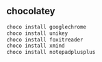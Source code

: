 ## chocolatey
```ps1
choco install googlechrome
choco install unikey
choco install foxitreader
choco install xmind
choco install notepadplusplus
```
